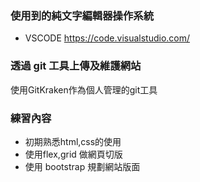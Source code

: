### 使用到的純文字編輯器操作系統
- VSCODE https://code.visualstudio.com/

### 透過 git 工具上傳及維護網站
使用GitKraken作為個人管理的git工具

### 練習內容
- 初期熟悉html,css的使用
- 使用flex,grid 做網頁切版
- 使用 bootstrap 規劃網站版面
